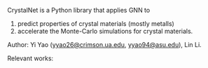CrystalNet is a Python library that applies GNN to 
1. predict properties of crystal materials (mostly metalls)
2. accelerate the Monte-Carlo simulations for crystal materials.

Author: Yi Yao (yyao26@crimson.ua.edu, yyao94@asu.edu), Lin Li.

Relevant works:
